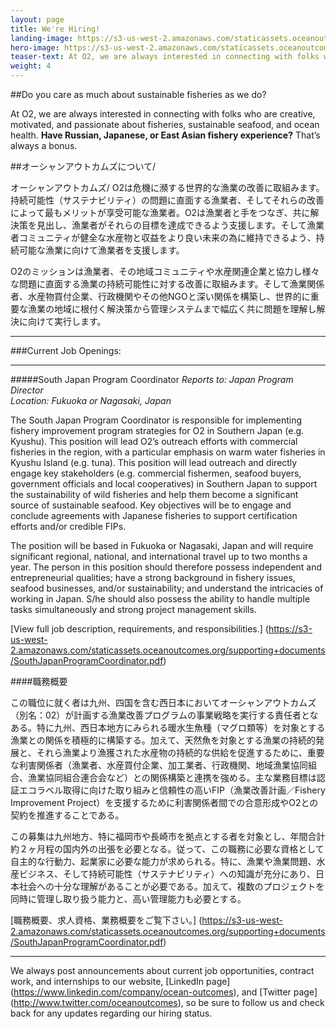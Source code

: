 ```yaml
---
layout: page 
title: We're Hiring!
landing-image: https://s3-us-west-2.amazonaws.com/staticassets.oceanoutcomes.org/rollover+images/join-our-team-rollover.jpg
hero-image: https://s3-us-west-2.amazonaws.com/staticassets.oceanoutcomes.org/hero+photos/japan-coordinator-hires.jpg
teaser-text: At O2, we are always interested in connecting with folks who are creative, motivated, and passionate about fisheries, sustainable seafood, and ocean health.
weight: 4
---
```

##Do you care as much about sustainable fisheries as we do?

At O2, we are always interested in connecting with folks who are creative, motivated, and passionate about fisheries, sustainable seafood, and ocean health. **Have Russian, Japanese, or East Asian fishery experience?** That’s always a bonus.

##オーシャンアウトカムズについて/

オーシャンアウトカムズ/ O2は危機に瀕する世界的な漁業の改善に取組みます。持続可能性（サステナビリティ）の問題に直面する漁業者、そしてそれらの改善によって最もメリットが享受可能な漁業者。O2は漁業者と手をつなぎ、共に解決策を見出し、漁業者がそれらの目標を達成できるよう支援します。そして漁業者コミュニティが健全な水産物と収益をより良い未来の為に維持できるよう、持続可能な漁業に向けて漁業者を支援します。

O2のミッションは漁業者、その地域コミュニティや水産関連企業と協力し様々な問題に直面する漁業の持続可能性に対する改善に取組みます。そして漁業関係者、水産物買付企業、行政機関やその他NGOと深い関係を構築し、世界的に重要な漁業の地域に根付く解決策から管理システムまで幅広く共に問題を理解し解決に向けて実行します。
_____
###Current Job Openings:
_____
#####South Japan Program Coordinator
*Reports to: Japan Program Director*  
*Location: Fukuoka or Nagasaki, Japan*

The South Japan Program Coordinator is responsible for implementing fishery improvement program strategies for O2 in Southern Japan (e.g. Kyushu). This position will lead O2’s outreach efforts with commercial fisheries in the region, with a particular emphasis on warm water fisheries in Kyushu Island (e.g. tuna). This position will lead outreach and directly engage key stakeholders (e.g. commercial fishermen, seafood buyers, government officials and local cooperatives) in Southern Japan to support the sustainability of wild fisheries and help them become a significant source of sustainable seafood. Key objectives will be to engage and conclude agreements with Japanese fisheries to support certification efforts and/or credible FIPs.

The position will be based in Fukuoka or Nagasaki, Japan and will require significant regional, national, and international travel up to two months a year. The person in this position should therefore possess independent and entrepreneurial qualities; have a strong background in fishery issues, seafood businesses, and/or sustainability; and understand the intricacies of working in Japan. S/he should also possess the ability to handle multiple tasks simultaneously and strong project management skills.

[View full job description, requirements, and responsibilities.] (https://s3-us-west-2.amazonaws.com/staticassets.oceanoutcomes.org/supporting+documents/SouthJapanProgramCoordinator.pdf)

####職務概要  


この職位に就く者は九州、四国を含む西日本においてオーシャンアウトカムズ（別名：02）が計画する漁業改善プログラムの事業戦略を実行する責任者となある。特に九州、西日本地方にみられる暖水生魚種（マグロ類等）を対象とする漁業との関係を積極的に構築する。加えて、天然魚を対象とする漁業の持続的発展と、それら漁業より漁獲された水産物の持続的な供給を促進するために、重要な利害関係者（漁業者、水産買付企業、加工業者、行政機関、地域漁業協同組合、漁業協同組合連合会など）との関係構築と連携を強める。主な業務目標は認証エコラベル取得に向けた取り組みと信頼性の高いFIP（漁業改善計画／Fishery Improvement Project）を支援するために利害関係者間での合意形成やO2との契約を推進することである。
 
この募集は九州地方、特に福岡市や長崎市を拠点とする者を対象とし、年間合計約２ヶ月程の国内外の出張を必要となる。従って、この職務に必要な資格として自主的な行動力、起業家に必要な能力が求められる。特に、漁業や漁業問題、水産ビジネス、そして持続可能性（サステナビリティ）への知識が充分にあり、日本社会への十分な理解があることが必要である。加えて、複数のプロジェクトを同時に管理し取り扱う能力と、高い管理能力も必要とする。

[職務概要、求人資格、業務概要をご覧下さい。] (https://s3-us-west-2.amazonaws.com/staticassets.oceanoutcomes.org/supporting+documents/SouthJapanProgramCoordinator.pdf)
_____
We always post announcements about current job opportunities, contract work, and internships to our website, [LinkedIn page] (https://www.linkedin.com/company/ocean-outcomes), and [Twitter page] (http://www.twitter.com/oceanoutcomes), so be sure to follow us and check back for any updates regarding our hiring status.
